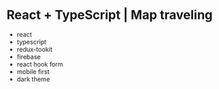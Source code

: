 # React + TypeScript | Map traveling

- react
- typescript
- redux-tookit
- firebase
- react hook form
- mobile first
- dark theme
